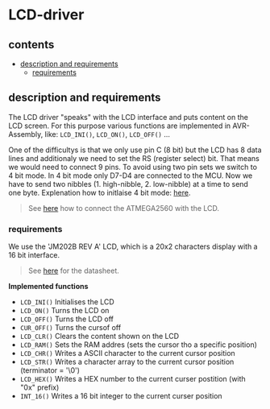 # LCD-driver

## contents

* [description and requirements](#description-and-requirements)
    * [requirements](#requirements)

## description and requirements

The LCD driver "speaks" with the LCD interface and puts content on the LCD screen. For this purpose various 
functions are implemented in AVR-Assembly, like: `LCD_INI()`, `LCD_ON()`, `LCD_OFF()` ... 

One of the difficultys is that we only use pin C (8 bit) but the LCD has 8 data lines and 
additionaly we need to set the RS (register select) bit. That means we would need to connect 9 pins. 
To avoid using two pin sets we switch to 4 bit mode. In 4 bit mode
only D7-D4 are connected to the MCU. Now we have to send two nibbles (1. high-nibble, 2. low-nibble)
at a time to send one byte. Explenation how to initlaise 4 bit mode:
[here](http://www.taoli.ece.ufl.edu/teaching/4744/labs/lab7/LCD_V1.pdf).

> See [here](https://github.com/randombenj/uController/blob/master/doc/lcd-driver/lcd-connection.md) how to connect 
the ATMEGA2560 with the LCD.

### requirements

We use the 'JM202B REV A' LCD, which is a 20x2 characters display with a 16 bit interface. 


> See [here](http://www.jm.pl/karty/JM202BSPEC.pdf) for the datasheet.

**Implemented functions**

* `LCD_INI()`     Initialises the LCD
* `LCD_ON()`      Turns the LCD on
* `LCD_OFF()`     Turns the LCD off
* `CUR_OFF()`     Turns the cursof off
* `LCD_CLR()`     Clears the content shown on the LCD
* `LCD_RAM()`     Sets the RAM addres (sets the cursor tho a specific position)
* `LCD_CHR()`     Writes a ASCII character to the current cursor position
* `LCD_STR()`     Writes a character array to the current cursor position (terminator = '\0')
* `LCD_HEX()`     Writes a HEX number to the current curser postition (with "0x" prefix)
* `INT_16()`      Writes a 16 bit integer to the current curser position
